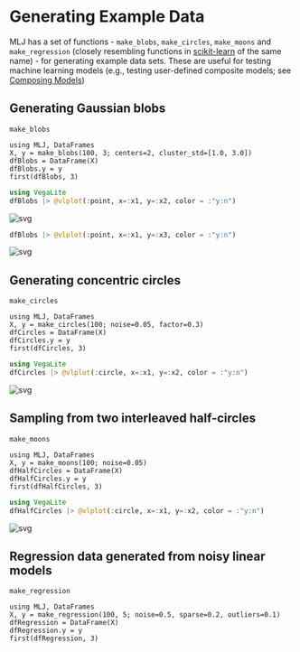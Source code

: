 # Generating Example Data

MLJ has a set of functions - `make_blobs`, `make_circles`,
`make_moons` and `make_regression` (closely resembling functions in
[scikit-learn](https://scikit-learn.org/stable/datasets/index.html#generated-datasets)
of the same name) - for generating example data sets. These are
useful for testing machine learning models (e.g., testing user-defined
composite models; see [Composing Models](@ref))


##  Generating Gaussian blobs

```@docs
make_blobs
```


```@example foggy
using MLJ, DataFrames
X, y = make_blobs(100, 3; centers=2, cluster_std=[1.0, 3.0])
dfBlobs = DataFrame(X)
dfBlobs.y = y
first(dfBlobs, 3)
```

```julia
using VegaLite
dfBlobs |> @vlplot(:point, x=:x1, y=:x2, color = :"y:n") 
```




![svg](img/output_4_0.svg)




```julia
dfBlobs |> @vlplot(:point, x=:x1, y=:x3, color = :"y:n") 
```




![svg](img/output_5_0.svg)



##  Generating concentric circles

```@docs
make_circles
```


```@example foggy
using MLJ, DataFrames
X, y = make_circles(100; noise=0.05, factor=0.3)
dfCircles = DataFrame(X)
dfCircles.y = y
first(dfCircles, 3)
```



```julia
using VegaLite
dfCircles |> @vlplot(:circle, x=:x1, y=:x2, color = :"y:n") 
```




![svg](img/output_8_0.svg)



##  Sampling from two interleaved half-circles

```@docs
make_moons
```


```@example foggy
using MLJ, DataFrames
X, y = make_moons(100; noise=0.05)
dfHalfCircles = DataFrame(X)
dfHalfCircles.y = y
first(dfHalfCircles, 3)
```




```julia
using VegaLite
dfHalfCircles |> @vlplot(:circle, x=:x1, y=:x2, color = :"y:n") 
```




![svg](img/output_11_0.svg)



## Regression data generated from noisy linear models

```@docs
make_regression
```


```@example foggy
using MLJ, DataFrames
X, y = make_regression(100, 5; noise=0.5, sparse=0.2, outliers=0.1)
dfRegression = DataFrame(X)
dfRegression.y = y
first(dfRegression, 3)
```
	
